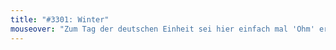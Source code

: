 ```yaml
---
title: "#3301: Winter"
mouseover: "Zum Tag der deutschen Einheit sei hier einfach mal 'Ohm' erwähnt."
---
```



